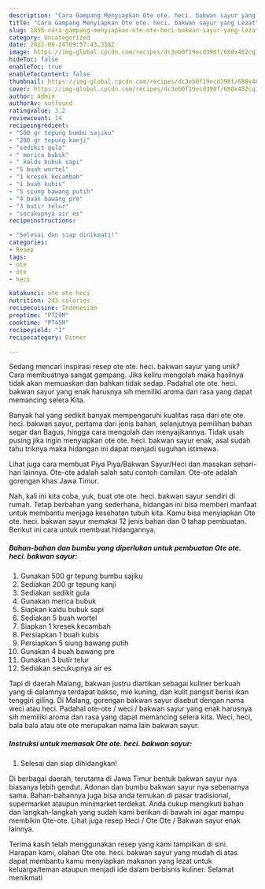 ```yaml
---
description: "Cara Gampang Menyiapkan Ote ote. heci. bakwan sayur yang Lezat"
title: "Cara Gampang Menyiapkan Ote ote. heci. bakwan sayur yang Lezat"
slug: 1855-cara-gampang-menyiapkan-ote-ote-heci-bakwan-sayur-yang-lezat
category: Uncategorized
date: 2022-06-24T09:57:43.358Z
image: https://img-global.cpcdn.com/recipes/dc3eb0f19ecd390f/680x482cq70/ote-ote-heci-bakwan-sayur-foto-resep-utama.jpg
hideToc: false
enableToc: true
enableTocContent: false
thumbnail: https://img-global.cpcdn.com/recipes/dc3eb0f19ecd390f/680x482cq70/ote-ote-heci-bakwan-sayur-foto-resep-utama.jpg
cover: https://img-global.cpcdn.com/recipes/dc3eb0f19ecd390f/680x482cq70/ote-ote-heci-bakwan-sayur-foto-resep-utama.jpg
author: Admin
authorAv: notfound
ratingvalue: 3.2
reviewcount: 14
recipeingredient:
- "500 gr tepung bumbu sajiku"
- "200 gr tepung kanji"
- "sedikit gula"
- " merica bubuk"
- " kaldu bubuk sapi"
- "5 buah wortel"
- "1 kresek kecambah"
- "1 buah kubis"
- "5 siung bawang putih"
- "4 buah bawang pre"
- "3 butir telur"
- "secukupnya air es"
recipeinstructions:

- "Selesai dan siap dinikmati!"
categories:
- Resep
tags:
- ote
- ote
- heci

katakunci: ote ote heci 
nutrition: 243 calories
recipecuisine: Indonesian
preptime: "PT29M"
cooktime: "PT45M"
recipeyield: "1"
recipecategory: Dinner

---
```





Sedang mencari inspirasi resep ote ote. heci. bakwan sayur yang unik? Cara membuatnya sangat gampang. Jika keliru mengolah maka hasilnya tidak akan memuaskan dan bahkan tidak sedap. Padahal ote ote. heci. bakwan sayur yang enak harusnya sih memiliki aroma dan rasa yang dapat memancing selera Kita.





Banyak hal yang sedikit banyak mempengaruhi kualitas rasa dari ote ote. heci. bakwan sayur, pertama dari jenis bahan, selanjutnya pemilihan bahan segar dan Bagus, hingga cara mengolah dan menyajikannya. Tidak usah pusing jika ingin menyiapkan ote ote. heci. bakwan sayur enak,      asal sudah tahu triknya maka hidangan ini dapat menjadi suguhan istimewa.














Lihat juga cara membuat Piya Piya/Bakwan Sayur/Heci dan masakan sehari-hari lainnya. Ote-ote adalah salah satu contoh camilan. Ote-ote adalah gorengan khas Jawa Timur.






Nah, kali ini kita coba, yuk, buat ote ote. heci. bakwan sayur sendiri di rumah. Tetap berbahan yang sederhana, hidangan ini bisa memberi manfaat untuk membantu menjaga kesehatan tubuh kita. Kamu bisa menyiapkan Ote ote. heci. bakwan sayur memakai 12 jenis bahan dan 0 tahap pembuatan. Berikut ini cara untuk membuat hidangannya.

<!--inarticleads1-->

##### Bahan-bahan dan bumbu yang diperlukan untuk pembuatan Ote ote. heci. bakwan sayur:

1. Gunakan 500 gr tepung bumbu sajiku
1. Sediakan 200 gr tepung kanji
1. Sediakan sedikit gula
1. Gunakan  merica bubuk
1. Siapkan  kaldu bubuk sapi
1. Sediakan 5 buah wortel
1. Siapkan 1 kresek kecambah
1. Persiapkan 1 buah kubis
1. Persiapkan 5 siung bawang putih
1. Gunakan 4 buah bawang pre
1. Gunakan 3 butir telur
1. Sediakan secukupnya air es


Tapi di daerah Malang, bakwan justru diartikan sebagai kuliner berkuah yang di dalamnya terdapat bakso, mie kuning, dan kulit pangsit berisi ikan tenggiri giling. Di Malang, gorengan bakwan sayur disebut dengan nama weci atau heci. Padahal ote-ote / weci / bakwan sayur yang enak harusnya sih memiliki aroma dan rasa yang dapat memancing selera kita. Weci, heci, bala bala atau ote ote merupakan nama lain bakwan sayur. 

<!--inarticleads2-->

##### Instruksi untuk memasak Ote ote. heci. bakwan sayur:


1. Selesai dan siap dihidangkan!

Di berbagai daerah, terutama di Jawa Timur bentuk bakwan sayur nya biasanya lebih gendut. Adonan dan bumbu bakwan sayur nya sebenarnya sama. Bahan-bahannya juga bisa anda temukan di pasar tradisional, supermarket ataupun minimarket terdekat. Anda cukup mengikuti bahan dan langkah-langkah yang sudah kami berikan di bawah ini agar mampu membikin Ote-ote. Lihat juga resep Heci / Ote Ote / Bakwan sayur enak lainnya. 

Terima kasih telah menggunakan resep yang kami tampilkan di sini. Harapan kami, olahan Ote ote. heci. bakwan sayur yang mudah di atas dapat membantu kamu menyiapkan makanan yang lezat untuk keluarga/teman ataupun menjadi ide dalam berbisnis kuliner. Selamat menikmati
